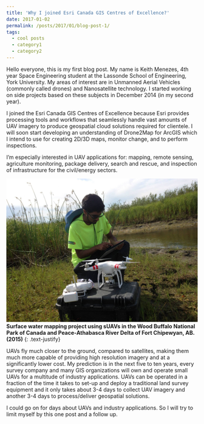 ```yaml
---
title: 'Why I joined Esri Canada GIS Centres of Excellence?'
date: 2017-01-02
permalink: /posts/2017/01/blog-post-1/
tags:
  - cool posts
  - category1
  - category2
---
```


Hello everyone, this is my first blog post. My name is Keith Menezes, 4th year Space Engineering student at the Lassonde School of Engineering, York University. My areas of interest are in Unmanned Aerial Vehicles (commonly called drones) and Nanosatellite technology. I started working on side projects based on these subjects in December 2014 (in my second year).

I joined the Esri Canada GIS Centres of Excellence because Esri provides processing tools and workflows that seamlessly handle vast amounts of UAV imagery to produce geospatial cloud solutions required for clientele. I will soon start developing an understanding of Drone2Map for ArcGIS which I intend to use for creating 2D/3D maps, monitor change, and to perform inspections.

I’m especially interested in UAV applications for: mapping, remote sensing, agriculture monitoring, package delivery, search and rescue, and inspection of infrastructure for the civil/energy sectors.

![](/assets/images/me.jpg "Wood Buffalo National Park of Canada Fort Chipewyan, AB. (2015)")
**Surface water mapping project using sUAVs in the Wood Buffalo National Park of Canada and Peace-Athabasca River Delta of Fort Chipewyan, AB. (2015)**
{: .text-justify}

UAVs fly much closer to the ground, compared to satellites, making them much more capable of providing high resolution imagery and at a significantly lower cost. My prediction is in the next five to ten years, every survey company and many GIS organizations will own and operate small UAVs for a multitude of industry applications. UAVs can be operated in a fraction of the time it takes to set-up and deploy a traditional land survey equipment and it only takes about 3-4 days to collect UAV imagery and another 3-4 days to process/deliver geospatial solutions.

I could go on for days about UAVs and industry applications. So I will try to limit myself by this one post and a follow up.
